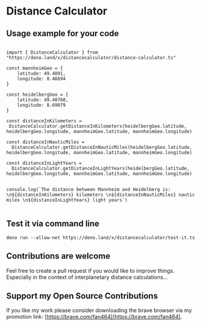 # Distance Calculator

## Usage example for your code

```

import { DistanceCalculator } from "https://deno.land/x/distancecalculator/distance-calculator.ts"

const mannheimGeo = {
    latitude: 49.4891,
    longitude: 8.46694
}

const heidelbergGeo = {
    latitude: 49.40768,
    longitude: 8.69079
}

const distanceInKilometers = 
 DistanceCalculator.getDistanceInKilometers(heidelbergGeo.latitude, heidelbergGeo.longitude, mannheimGeo.latitude, mannheimGeo.longitude)

const distanceInNauticMiles = 
  DistanceCalculator.getDistanceInNauticMiles(heidelbergGeo.latitude, heidelbergGeo.longitude, mannheimGeo.latitude, mannheimGeo.longitude)

const distanceInLightYears = 
  DistanceCalculator.getDistanceInLightYears(heidelbergGeo.latitude, heidelbergGeo.longitude, mannheimGeo.latitude, mannheimGeo.longitude)  


console.log(`The distance between Mannheim and Heidelberg is: \n${distanceInKilometers} kilometers \n${distanceInNauticMiles} nautic miles \n${distanceInLightYears} light years`)


```

## Test it via command line
```
deno run --allow-net https://deno.land/x/distancecalculator/test-it.ts
```

## Contributions are welcome
Feel free to create a pull request if you would like to improve things. Especially in the context of interplanetary distance calculations...  


## Support my Open Source Contributions

If you like my work please consider downloading the brave browser via my
promotion link: [https://brave.com/fan464](https://brave.com/fan464).

![![](https://brave.com/)](https://brave.com/wp-content/uploads/2019/01/logotype-full-color.svg)
